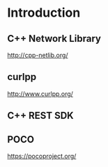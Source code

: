 # Introduction

## C++ Network Library

http://cpp-netlib.org/

## curlpp

http://www.curlpp.org/

## C++ REST SDK

## POCO

https://pocoproject.org/
